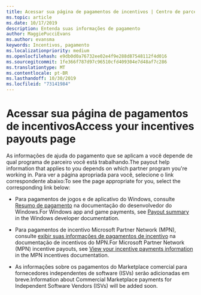 ```yaml
---
title: Acessar sua página de pagamentos de incentivos | Centro de parceiros
ms.topic: article
ms.date: 10/17/2019
description: Entenda suas informações de pagamento
author: MaggiePucciEvans
ms.author: evansma
keywords: Incentivos, pagamento
ms.localizationpriority: medium
ms.openlocfilehash: e9db0d0a76732ee02e4f9e288d87548112f4d016
ms.sourcegitcommit: 1fe366f787d97c96510cfd409304e7d48af7c286
ms.translationtype: MT
ms.contentlocale: pt-BR
ms.lasthandoff: 10/30/2019
ms.locfileid: "73141984"
---
```

# <a name="access-your-incentives-payouts-page"></a><span data-ttu-id="bcd7c-104">Acessar sua página de pagamentos de incentivos</span><span class="sxs-lookup"><span data-stu-id="bcd7c-104">Access your incentives payouts page</span></span>

<span data-ttu-id="bcd7c-105">As informações de ajuda do pagamento que se aplicam a você depende de qual programa de parceiro você está trabalhando.</span><span class="sxs-lookup"><span data-stu-id="bcd7c-105">The payout help information that applies to you depends on which partner program you're working in.</span></span> <span data-ttu-id="bcd7c-106">Para ver a página apropriada para você, selecione o link correspondente abaixo:</span><span class="sxs-lookup"><span data-stu-id="bcd7c-106">To see the page appropriate for you, select the corresponding link below:</span></span>

- <span data-ttu-id="bcd7c-107">Para pagamentos de jogos e de aplicativo do Windows, consulte [Resumo de pagamento](https://docs.microsoft.com/windows/uwp/publish/payout-summary) na documentação do desenvolvedor do Windows.</span><span class="sxs-lookup"><span data-stu-id="bcd7c-107">For Windows app and game payments, see [Payout summary](https://docs.microsoft.com/windows/uwp/publish/payout-summary) in the Windows developer documentation.</span></span>

- <span data-ttu-id="bcd7c-108">Para pagamentos de incentivo Microsoft Partner Network (MPN), consulte [exibir suas informações de pagamentos de incentivo](understand-incentive-payouts.md) na documentação de incentivos do MPN.</span><span class="sxs-lookup"><span data-stu-id="bcd7c-108">For Microsoft Partner Network (MPN) incentive payouts, see [View your incentive payments information](understand-incentive-payouts.md) in the MPN incentives documentation.</span></span>

- <span data-ttu-id="bcd7c-109">As informações sobre os pagamentos do Marketplace comercial para fornecedores independentes de software (ISVs) serão adicionadas em breve.</span><span class="sxs-lookup"><span data-stu-id="bcd7c-109">Information about Commercial Marketplace payments for Independent Software Vendors (ISVs) will be added soon.</span></span>
